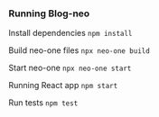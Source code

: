 ### Running Blog-neo 

Install dependencies `npm install`

Build neo-one files `npx neo-one build`

Start neo-one `npx neo-one start`

Running React app `npm start`

Run tests `npm test`